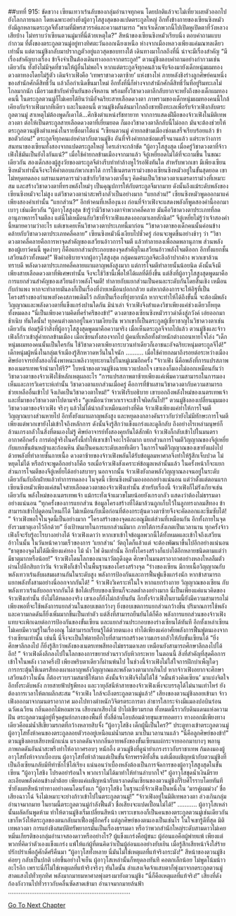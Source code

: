##บทที่ 915: ขัดขวาง
เซียนเทวาเร้นลับของกลุ่มอำนาจทุกคน โดยปกติแล้วจะไม่เที่ยวเผยตัวออกไปยังโลกภายนอก
โดยเฉพาะอย่างยิ่งผู้อาวุโสสูงสุดของแปดตระกูลใหญ่
อีกทั้งข้างกายของเซียนซิงหมัวยังมีลูกหลานตระกูลจีทั้งสามที่มีพรสวรรค์และความสามารถ
“พาเจ้าเด็กพวกนี้ไปเปิดหูเปิดตาที่วังหลวงเสียบ้าง ไม่ทราบว่าเซียนตวนมู่มาที่นี่ด้วยเหตุใด?”
สีหน้าของเซียนซิงหมัวเรียบนิ่ง ตอบคำถามแบบกำกวม
ที่ตั้งของตระกูลตวนมู่อยู่ทางทิศตะวันออกเฉียงเหนือ ห่างจากเมืองหลวงเพียงแค่มณฑลเดียวเท่านั้น
แต่ตวนมู่ชิงกลับมาปรากฏตัวอยู่แถวสุดขอบทางใต้
เดินทางมาไกลถึงที่นี่ น่าจะมีเรื่องสำคัญ
“มีเรื่องสำคัญบางเรื่อง ข้าจึงจำเป็นต้องเดินทางออกจากตระกูล!”
ตวนมู่ชิงตอบคำถามอย่างกำกวมเช่นเดียวกัน ทั้งยังไม่มีจุดที่ชวนให้ผู้อื่นไม่พอใจ
หากแต่ตระกูลจีทุกคนล้วนจับจ้องมายังเด็กหนุ่มผมทองดวงตาทองโดยไม่รู้ตัว
เดิมจ้าวเฟิงคือ ‘เทพราชาดวงตาซ้าย’ แห่งชางไห่ ภายหลังชิงร่างลูกศิษย์คนหนึ่งของสำนักศักดิ์สิทธิ์วั่น แล้วถือกำเนิดขึ้นมาใหม่
อีกทั้งที่นี่ก็ห่างจากสำนักศักดิ์สิทธิ์วั่นที่อยู่ริมทะเลไม่ไกลมากนัก
เมื่อรวมเข้ากับคำยืนยันของจีหลาน พร้อมทั้งวิชาดวงตาลึกลับยากจะหยั่งถึงของเด็กผมทองคนนี้ ในตระกูลตวนมู่ก็ไม่เคยได้ยินว่ามีอัจฉริยะสายเลือดดวงตา
ภาพรวมของเด็กหนุ่มผมทองคนนี้ใกล้เคียงกับจ้าวเฟิงมากทีเดียว
และในตอนนี้ ตวนมู่ชิงดั้นด้นมาไกลถึงชายฝั่งทะเลเพื่อรับจ้าวเฟิงกลับตระกูลตวนมู่
สาเหตุไม่ต้องพูดก็เดาได้...ศึกชิงตำแหน่งรัชทายาท
จากการแสดงฝีมือของจ้าวเฟิงในมิติเทพลวงตา ต่อให้เป็นตระกูลสายเลือดดวงตาที่เยี่ยมยอด ก็มองวิชาดวงตาลึกลับนี้ไม่ออก
มันจะต้องช่วยให้ตระกูลตวนมู่ชิงตำแหน่งในรายชื่อมาได้แน่
“เซียนตวนมู่ ค่ายกลข้ามเมืองซ่อมเสร็จเรียบร้อยแล้ว ข้าขอตัวก่อน!”
ตระกูลจีทุกคนเอ่ยคำลากับตวนมู่ชิง
อันที่จริงค่ายกลซ่อมเสร็จนานแล้ว
แต่ระหว่างการสนทนาของเซียนทั้งสองจากแปดตระกูลใหญ่ ใครเล่าจะกล้าขัด
“ผู้อาวุโสสูงสุด เมื่อครู่วิชาดวงตาที่จ้าวเฟิงใช้มันเป็นยังไงกันแน่?”
เมื่อใช้ค่ายกลข้ามเมืองจากมาแล้ว จีอู๋เหยี่ยอดไม่ได้ที่จะถามขึ้น
ในขณะเดียวกัน สองเด็กสองผู้สูงวัยของตระกูลจีต่างรีบทำท่าล้างหูไว้รอฟังทันใด
สำหรับพวกเขา มีเพียงเซียนซิงหมัวเท่านั้นจึงจะให้คำตอบแก่พวกเขาได้
การใช้เนตรดาราม่วงของเซียนซิงหมัวอยู่ในขั้นสุดยอด
เขาไม่หยุดทดลอง ผสานเนตรดาราม่วงเข้ากับวิชาดวงตาอื่นๆ คิดค้นเป็นวิชาดวงตาเนตรดาราม่วงที่เหมาะสม
และสร้างวิชาดวงตาที่ทรงพลังใหม่ๆ เป็นคุณูปการให้กับตระกูลจีมากมาย
ดังนั้นถึงแม้ระดับพลังของเซียนซิงหมัวจะไม่สูง แต่วิชาดวงตาน่าสะพรึงกลัวเป็นอย่างมาก
“แยกส่วน!”
เซียนซิงหมัวพูดออกมาแค่เพียงสองคำเท่านั้น
“แยกส่วน?”
อีกห้าคนที่เหลืองุนงง ก่อนที่จ้าวเฟิงจะแสดงพลังก็พูดสองคำนี้ออกมาเบาๆ เช่นเดียวกัน
“ผู้อาวุโสสูงสุด ข้ารู้ว่ามีวิชาดวงตาจำพวกคลี่คลาย มันคือวิชาดวงตาประเภทที่ลดอานุภาพการโจมตีลง แต่นี่ไม่เหมือนกับวิชาที่จ้าวเฟิงแสดงออกมาเลยสักนิด!”
จีอู๋เหยี่ยไม่รู้ว่าเจ้าสองคำนี้หมายความว่าอะไร แต่เขาเคยเห็นวิชาดวงตาประเภทนี้มาก่อน
“วิชาดวงตาของเด็กคนนั้นค่อนข้างคล้ายกับวิชาดวงตาประเภทคลี่คลาย”
เซียนซิงหมัวนิ่งเงียบไปชั่วครู่ ก่อนจะพูดขึ้นอย่างช้าๆ ว่า “วิชาดวงตาคลี่คลายคือการหาจุดสำคัญของเสวียนอ้าวการโจมตี แล้วทำลายลงเพื่อลดพลานุภาพ ส่วนพลังของผู้เยาว์คนนี้ พูดง่ายๆ ก็คือแยกส่วนประกอบของจุดสำคัญในเสวียนอ้าวพลังโจมตีออก อีกทั้งแยกชั้นเสวียนอ้าวทั้งหมด!”
ฟังคำอธิบายจากผู้อาวุโสสูงสุด กลุ่มคนตระกูลจีตะลึงอ้าปากค้าง
พวกเขาล้วนทราบดี พลังดวงตาประเภทคลี่คลายเผาผลาญพลังสูงมาก แต่การโจมตีทำลายนั้นน้อยนิด ดังนั้นจึงมีเพียงสายเลือดดวงตาที่พิเศษเท่านั้น จึงจะใช้วิชานี้เพื่อให้ได้ผลที่ดียิ่งขึ้น
แต่สิ่งที่ผู้อาวุโสสูงสุดพูดมาคือ การแยกส่วนสำคัญของเสวียนอ้าวพลังโจมตี!
ทำลายกับแยกส่วนเป็นคนละระดับกันโดยสิ้นเชิง
เหมือนกับกำแพง หากจะทำลายมันลงก็เป็นเรื่องที่ง่ายเหมือนปอกกล้วย แต่หากต้องการจะให้อิฐที่เป็นโครงสร้างของกำแพงยังคงสภาพเดิมไว้ กลับเป็นเรื่องที่ยุ่งยากนัก
หากจะทำให้ได้ถึงขั้นนี้
จะต้องมีพลังวิญญาณและพลังดวงตาที่แข็งแกร่งปานใดกัน
มิน่าเล่า จ้าวเฟิงจึงสำแดงวิชาเพียงแค่ช่วงเดียวก็หยุดทั้งหมดลง
“นี่เป็นเพียงความคิดที่คร่ำครึของข้า!”
ดวงตาของเซียนซิงหมัวราวดำดิ่งสู่ภวังค์ เอ่ยออกมาช้าเนิบ
ทันใดนั้น!
ทุกคนต่างตกอยู่ในความเงียบงัน พวกเขาก็เป็นตระกูลผู้เชี่ยวชาญในวิชาดวงตาเช่นเดียวกัน ย่อมรู้ดีว่าสิ่งที่ผู้อาวุโสสูงสุดพูดมาคือความจริง
เมื่อเห็นตระกูลจีจากไปแล้ว ตวนมู่ชิงและจ้าวเฟิงก็ก้าวเข้าสู่ค่ายกลข้ามเมือง
เมื่อเซียนทั้งสองจากไป ผู้คนที่เหลือทั้งตำหนักต่างถอนหายใจโล่ง
“เด็กหนุ่มผมทองคนนั้นเป็นใครกัน ใช้วิชาดวงตาเพียงกระบวนท่าเดียวก็เอาชนะอัจฉริยะหนุ่มตระกูลจีได้!”
เด็กหนุ่มผู้หนึ่งในกลุ่มเจ้าเมืองรู้สึกหวาดหวั่นในใจนัก
..........
เมื่อใช้ค่ายกลมาถึงรอยต่อระหว่างเมือง ศิษย์อาจารย์ทั้งสองก็นั่งพาหนะเพลิงวายุทะยานไปในหมู่เมฆอีกครั้ง
“จ้าวเฟิง นี่คือพลังที่การแปรสภาพของเนตรเทพเจ้านำมาให้รึ?”
ใบหน้าของตวนมู่ชิงฉายแววแปลกใจ เขาเองก็มองไม่ออกเหมือนกันว่าวิชาดวงตาของจ้าวเฟิงใช้หลักเหตุผลอะไร
“การแปรสภาพตาซ้ายเพียงแค่เพิ่มความสามารถในการมองเห็นและการวิเคราะห์เท่านั้น วิชาดวงตาแยกส่วนเมื่อครู่ คือการที่ข้าผสานวิชาดวงตากับความสามารถช่วยเหลืออื่นเข้าไป จึงเกิดเป็นวิชาดวงตาใหม่!”
จ้าวเฟิงรีบอธิบาย เขาบอกถึงพลังใหม่ของเนตรเทพเจ้าและที่มาของวิชาดวงตาไปตามจริง
“ดูเหมือนว่าพวกเราจะเข้าใจผิดกันไป!”
ตวนมู่ชิงลองเปลี่ยนมุมมอง วิชาดวงตาของจ้าวเฟิง จริงๆ แล้วไม่ได้น่ากลัวเหมือนอย่างที่คิด
จ้าวเฟิงเพียงแค่ทำให้การโจมตีวิญญาณบางส่วนหายไป อีกทั้งยังเผาผลาญพลังสูง และหยุดลงกลางคันราวกับว่ายังไม่มีทักษะการโจมตี
เพียงแต่พวกเขายังไม่เข้าใจถึงหลักการ ดังนั้นจึงรู้สึกว่าแข็งแกร่งและดูลึกลับ
ถึงอย่างไรเหล่ามนุษย์ก็ล้วนเกรงกลัวในสิ่งที่ตนเองไม่รู้
ศิษย์อาจารย์ทั้งสองคุยกันได้สักพัก จ้าวเฟิงก็กลับเข้าไปในมนตราอากาศอีกครั้ง
การต่อสู้จริงในครั้งนี้ทำให้เขาเข้าใจอะไรอีกมาก
แยกส่วนการโจมตีวิญญาณของจีอู๋เหยี่ย กับแยกชั้นต้นหญ้าและก้อนหิน มันเป็นคนละระดับเลยทีเดียว
ในการโจมตีวิญญาณของเขายังแฝงไปด้วยพลังที่ทำลายชั้นกายเนื้อ
ดวงตาซ้ายของจ้าวเฟิงพลันได้รับข้อมูลมหาศาลจึงทำให้รู้สึกเจ็บปวด ไม่หยุดไม่ได้
หรือถ้าจะพูดอีกอย่างก็คือ รอเมื่อจ้าวเฟิงสังเคราะห์ข้อมูลเหล่านั้นแล้ว ในครั้งหน้าก็จะแยกส่วนการโจมตีของจีอู๋เหยี่ยได้อย่างสบายๆ
นอกจากนั้น จ้าวเฟิงยังกดพลังวิญญาณลงจนอยู่ในระดับเดียวกันกับอีกฝ่ายแล้วทำการทดลอง
ในจุดนี้ เซียนซิงหมัวมองออกอย่างแน่นอน
แต่ว่าตั้งแต่ตอนแรก เซียนซิงหมัวเพียงแค่สนใจสายเลือดดวงตาของจ้าวเฟิงเท่านั้น
สำหรับเรื่องนี้ จ้าวเฟิงก็ไม่รังเกียจเช่นเดียวกัน
พลังใหม่ของเนตรเทพเจ้า แม้กระทั่งเจ้าแมวขโมยน้อยยังเกรงกลัว แสดงว่าต้องไม่ธรรมดาอย่างแน่นอน
“ทุกครั้งของการแยกส่วน ข้อมูลโครงสร้างที่ได้มาล้วนถูกเก็บไว้ในลูกทรงกลมสีทอง ข้าสามารถเข้าไปดูตอนไหนก็ได้ ไม่เหมือนกับเมื่อก่อนที่ต้องกระตุ้นดวงตาซ้ายจึงจะคัดลอกและซึมซับได้! ”
จ้าวเฟิงพอใจในจุดนี้เป็นอย่างมาก
“โครงสร้างของจุดและอณูมีแต่ส่วนที่เหมือนกัน อีกทั้งภายในจุดยังรวมธาตุเอาไว้อีกด้วย”
ยิ่งเป้าหมายในการแยกส่วนมีมาก ภายใต้การสังเกตเป็นเวลานาน ทุกครั้งจ้าวเฟิงก็จะรับรู้อะไรบางอย่างได้
จ้าวเฟิงเดาว่า หากเขาเข้าใจข้อมูลพวกนี้ได้ทั้งหมดและเข้าใจถึงเสวียนอ้าวในนั้น ในวันหน้าความเร็วของการ ‘แยกส่วน’ วัตถุใดก็แล้วแต่ จะต้องพัฒนาขึ้นไปอีกอย่างแน่นอน
“ธาตุของจุดไม่ได้มีเพียงแค่ทอง ไม้ น้ำ ไฟ ดินเท่านั้น อีกทั้งโครงสร้างก็แบ่งได้อีกหลายชนิดตามแต่ว่ามีธาตุมากหรือน้อย!”
จ้าวเฟิงโดนโลกของนานาวัตถุดึงดูด ศึกษาในมนตราอากาศอย่างหลงใหลลืมตัว
ผ่านไปอีกสิบกว่าวัน
จ้าวเฟิงก็เข้าใจในพื้นฐานของโครงสร้างจุด
“ร่างของเซียน มีกายเนื้อวิญญาณกับพลังเทวาเร้นลับผสมผสานกันในระดับสูง พลังการป้องกันและการฟื้นฟูแข็งแกร่งนัก หากข้าสามารถแยกพลังทั้งสามอย่างนี่ออกจากกันได้! ”
จ้าวเฟิงวิเคราะห์ในใจ หากแยกร่างกาย วิญญาณของเซียน กับพลังเทวาเร้นลับออกจากกันได้ ข้อได้เปรียบของเซียนก็จะลดต่ำลงอย่างมาก
นี่เป็นเพียงแค่แนวคิดของจ้าวเฟิงเท่านั้น ยังไม่ได้ทดลองจริง เขาเองก็ยังไม่กล้ายืนยัน
อีกทั้งจ้าวเฟิงในยามนี้ยังมีความสามารถไม่เพียงพอที่จะใช้พลังการแยกส่วนในขอบเขตกว้างๆ
ยิ่งขอบเขตการแยกส่วนกว้างขึ้น ปริมาณการใช้พลังและความกดดันก็ยิ่งเพิ่มมากขึ้นเป็นเท่าตัว
แต่สิ่งที่สามารถยืนยันได้ก็คือ พลังการแยกส่วนของจ้าวเฟิงแทบจะเพิกเฉยต่อการป้องกันของขั้นเซียน และแยกส่วนประกอบของร่างเซียนได้ทันที
อีกทั้งเหล่าเซียนไม่เคยมีความรู้ในเรื่องอณู ไม่สามารถเรียนรู้ได้ด้วยตนเอง ทำได้เพียงแค่อาศัยพลังการฟื้นฟูตนเองจากร่างเซียนเท่านั้น
เช่นนี้ นี่จึงจะเป็นไพ่ตายอีกใบที่สามารถสร้างความเกรงกลัวให้กับขั้นเซียนได้
“ยิ่งศึกษาลึกลงไป ก็ยิ่งรู้สึกว่าพลังของเนตรเทพสีทองไม่ธรรมดาเลย เหมือนยังสามารถศึกษาลึกลงไปได้อีก! ”
จ้าวเฟิงดิ่งลึกลงไปในโลกของการขยายส่วนราวกับหิวกระหาย
ในตอนนี้ สิ่งที่สำคัญที่สุดคือการเข้าใจในพลัง
เวลาครึ่งปี เพียงพริบตาเดียวก็ผ่านพ้นไป
ในช่วงนี้จ้าวเฟิงไม่ใส่ใจการฝึกบำเพ็ญใดๆ
การกระตุ้นใช้เนตรสีทองเผาผลาญพลังวิญญาณและพลังดวงตามากเกินไป หากจ้าวเฟิงอยากจะศึกษาเสวียนอ้าวในนั้น ก็ต้องรวบรวมสมาธิให้มาก
ดังนั้นจ้าวเฟิงจึงไม่ได้ใช้ ‘หมื่นห้วงคิดเซียน’ มาแบ่งจิตใจ
อีกทั้งระดับพลัง กายสายฟ้าปฐพีทอง และวายุอัสนีห้าสายของจ้าวเฟิงเพิ่งจะบรรลุได้ไม่นานเท่าไหร่ ยังต้องการเวลาให้ตกผลึกสะสม
“จ้าวเฟิง ใกล้จะถึงตระกูลตวนมู่แล้ว!”
เสียงของตวนมู่ชิงลอยเข้ามา
จ้าวเฟิงออกมาจากมนตราอากาศ มองไปทางตำหนักวิจิตรตระการตา ลำธารใสกระจ่างมีแมลงปอบินร่อนฉวัดเฉวียน กลิ่นดอกไม้หอมหวน เสียงนกเสียงไม้ ป่าไผ่เขียวมรกต ทั้งหมดนี้ราวกับดินแดนแห่งความฝัน
ตระกูลตวนมู่อยู่ที่จุดศูนย์กลางของพื้นที่ ทั้งสี่ด้านโอบล้อมด้วยขุนเขาทอดยาว ทางออกมีเพียงทางเดียวคือแม่น้ำสีเขียวมรกตที่กว้างหลายสิบจั้ง
“ผู้อาวุโสชิง เด็กผู้นี้เป็นใคร?”
ประตูทางเข้าตระกูลตวนมู่ ผู้อาวุโสทั้งห้าคนของตระกูลลอยตัวรออยู่เหนือแม่น้ำมรกต มาเป็นเวลานานแล้ว
“นี่คือลูกศิษย์ของข้า!”
ตวนมูชิงตอบเสียงหนักแน่น แรงกดดันจากกลิ่นอายพลังของขั้นเซียนแผ่กระจายออกมาบางๆ
พลานุภาพกดดันอันน่าสะพรึงทำให้อากาศรอบๆ หนักอึ้ง ตวนมู่ชิงที่ดูน่ายำเกรงราวกับราชาเทพ ก้มลงมองผู้อาวุโสทั้งห้าจากเบื้องบน
ผู้อาวุโสทั้งห้าล้วนแต่เป็นขั้นจักรพรรดิทั้งสิ้น แต่เมื่อเผชิญหน้ากับตวนมู่ชิงที่เป็นถึงเซียนกลับมีทีท่าซักไซ้ไล่เรียง แน่นอนว่าเบื้องหลังต้องเป็นการจัดการของผู้อาวุโสสูงสุดในขั้นเซียน
“ผู้อาวุโสชิง โปรดอย่าร้อนใจ พวกเราไม่ได้มาทำให้ท่านลำบากใจ!”
ผู้อาวุโสชุดน้ำเงินมีรายละเอียดพลังค่อนข้างต่ำต้อย เพียงแค่เผชิญหน้ากับแรงกดดันเซียนของตวนมู่ชิงก็รีบศิโรราบโดยทันที ซ้ำยังเผยสีหน้าท่าทางอย่างคนโดนรังแก
“ผู้อาวุโสชิง ในฐานะที่จ้าวเฟิงเป็นหนึ่งใน ‘มารคู่ผมม่วง’ ชื่อเสียงฉาวโฉ่ จึงไม่เหมาะจะย่างก้าวเข้าไปในตระกูลตวนมู่!”
“จ้าวเฟิงอยู่ในมิติเทพลวงตา ล่วงเกินกลุ่มอำนาจมากมาย ในยามนี้ตระกูลตวนมู่กำลังฟื้นตัว ชื่อเสียงจะแปดเปื้อนไม่ได้!”
...........
ผู้อาวุโสเหล่านั้นผลัดกันพูดห้าม ทำให้ตวนมู่ชิงเริ่มเปลี่ยนสีหน้า
เพราะเขาเองก็เป็นคนของตระกูลตวนมู่เช่นเดียวกัน เขาก็หวังให้ตระกูลของตนกลับมาเฟื่องฟูอีกครั้ง
แต่ลูกศิษย์ของตนเองเป็นเช่นไร ในใจเขารู้ดีที่สุด
มิติเทพลวงตา การแย่งชิงสมบัติทรัพยากรมันเป็นเรื่องธรรมดา หรือว่าพวกสำนักใหญ่ระดับสามดาวไม่เคยหมิ่นเกียรติของกลุ่มอำนาจสองดาวหรืออย่างไร?
ผู้แข็งแกร่งคือผู้ชนะ ผู้อ่อนแอคือผู้พ่ายแพ้
เพียงแต่พวกที่คิดว่าตัวเองแข็งแกร่ง แพ้ให้แก่ผู้ที่ตนคิดว่าเป็นผู้อ่อนแออย่างยับเยิน เมื่อรู้สึกเสียหน้าจึงใส่ร้ายปรักปรำเพื่อกู้ศักดิ์ศรีคืนมา
“ผู้อาวุโสทั้งหลาย นี่มันไม่ใช่เหตุผลที่แท้จริงกระมัง!”
สีหน้าของตวนมู่ชิงค่อยๆ กลับเป็นปกติ เอ่ยขึ้นอย่างใจเย็น
ผู้อาวุโสเหล่านั้นก็หยุดลงทันที คอตกเล็กน้อย ไม่พูดโน้มน้าวอะไรอีก
เพราะนี่ก็ไม่ใช่เหตุผลที่แท้จริงจริงๆ
ทันใดนั้น ลำแสงเจิดจ้าแสบตาก็พุ่งมาจากตระกูลตวนมู่ สาดแสงไปทั่วทุกทิศ พลังมากมายมหาศาลพุ่งตรงมายังตวนมู่ชิง
“นี่ก็คือเหตุผลที่แท้จริง!”
เสียงที่ดังก้องกังวานไปทั่วราวกับคลื่นซัดสาดเข้ามา อำนาจมากมายล้นฟ้า
……………………………………………………………


[Go To Next Chapter]( ./153.md)